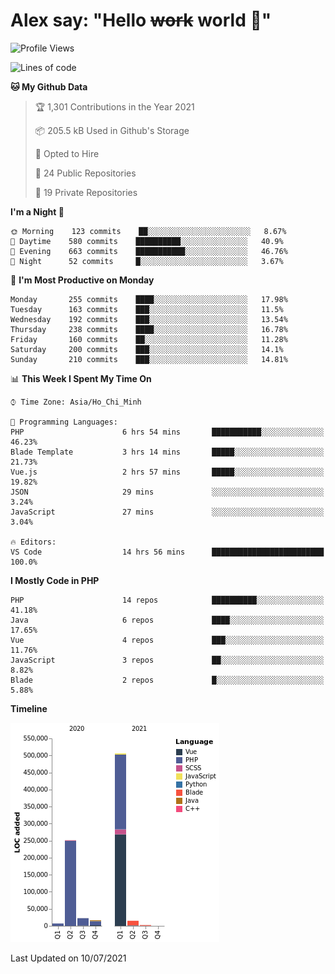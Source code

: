 # Alex say: "Hello ~~work~~ world 🐾"

<!--START_SECTION:waka-->
![Profile Views](http://img.shields.io/badge/Profile%20Views-0-blue)

![Lines of code](https://img.shields.io/badge/From%20Hello%20World%20I%27ve%20Written-821000%20lines%20of%20code-blue)

**🐱 My Github Data** 

> 🏆 1,301 Contributions in the Year 2021
 > 
> 📦 205.5 kB Used in Github's Storage 
 > 
> 💼 Opted to Hire
 > 
> 📜 24 Public Repositories 
 > 
> 🔑 19 Private Repositories  
 > 
**I'm a Night 🦉** 

```text
🌞 Morning    123 commits    ██░░░░░░░░░░░░░░░░░░░░░░░   8.67% 
🌆 Daytime    580 commits    ██████████░░░░░░░░░░░░░░░   40.9% 
🌃 Evening    663 commits    ███████████░░░░░░░░░░░░░░   46.76% 
🌙 Night      52 commits     █░░░░░░░░░░░░░░░░░░░░░░░░   3.67%

```
📅 **I'm Most Productive on Monday** 

```text
Monday       255 commits    ████░░░░░░░░░░░░░░░░░░░░░   17.98% 
Tuesday      163 commits    ███░░░░░░░░░░░░░░░░░░░░░░   11.5% 
Wednesday    192 commits    ███░░░░░░░░░░░░░░░░░░░░░░   13.54% 
Thursday     238 commits    ████░░░░░░░░░░░░░░░░░░░░░   16.78% 
Friday       160 commits    ██░░░░░░░░░░░░░░░░░░░░░░░   11.28% 
Saturday     200 commits    ███░░░░░░░░░░░░░░░░░░░░░░   14.1% 
Sunday       210 commits    ███░░░░░░░░░░░░░░░░░░░░░░   14.81%

```


📊 **This Week I Spent My Time On** 

```text
⌚︎ Time Zone: Asia/Ho_Chi_Minh

💬 Programming Languages: 
PHP                      6 hrs 54 mins       ███████████░░░░░░░░░░░░░░   46.23% 
Blade Template           3 hrs 14 mins       █████░░░░░░░░░░░░░░░░░░░░   21.73% 
Vue.js                   2 hrs 57 mins       █████░░░░░░░░░░░░░░░░░░░░   19.82% 
JSON                     29 mins             ░░░░░░░░░░░░░░░░░░░░░░░░░   3.24% 
JavaScript               27 mins             ░░░░░░░░░░░░░░░░░░░░░░░░░   3.04%

🔥 Editors: 
VS Code                  14 hrs 56 mins      █████████████████████████   100.0%

```

**I Mostly Code in PHP** 

```text
PHP                      14 repos            ██████████░░░░░░░░░░░░░░░   41.18% 
Java                     6 repos             ████░░░░░░░░░░░░░░░░░░░░░   17.65% 
Vue                      4 repos             ███░░░░░░░░░░░░░░░░░░░░░░   11.76% 
JavaScript               3 repos             ██░░░░░░░░░░░░░░░░░░░░░░░   8.82% 
Blade                    2 repos             █░░░░░░░░░░░░░░░░░░░░░░░░   5.88%

```


**Timeline**

![Chart not found](https://raw.githubusercontent.com/alexzvn/alexzvn/main/charts/bar_graph.png) 


 Last Updated on 10/07/2021
<!--END_SECTION:waka-->
